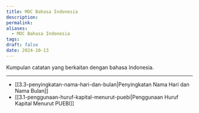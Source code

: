 ```yaml
---
title: MOC Bahasa Indonesia
description: 
permalink: 
aliases:
  - MOC Bahasa Indonesia
tags: 
draft: false
date: 2024-10-13
---
```

Kumpulan catatan yang berkaitan dengan bahasa Indonesia.

---

- [[3.3-penyingkatan-nama-hari-dan-bulan|Penyingkatan Nama Hari dan Nama Bulan]]
- [[3.1-penggunaan-huruf-kapital-menurut-puebi|Penggunaan Huruf Kapital Menurut PUEBI]]